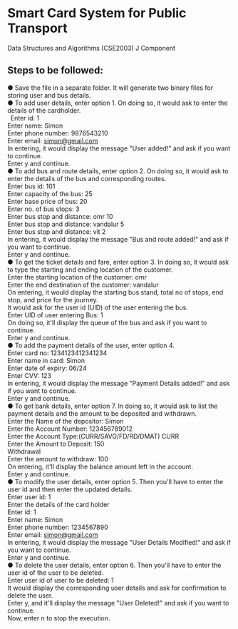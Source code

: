# Smart Card System for Public Transport
Data Structures and Algorithms (CSE2003) J Component

## Steps to be followed:
● Save the file in a separate folder. It will generate two binary files for storing user and bus details.\
● To add user details, enter option 1. On doing so, it would ask to enter the details of the cardholder.\
	&ensp;Enter id: 1\
	Enter name: Simon\
	Enter phone number: 9876543210\
	Enter email: simon@gmail.com\
In entering, it would display the message "User added!" and ask if you want to continue.\
Enter y and continue.\
● To add bus and route details, enter option 2. On doing so, it would ask to enter the details of the bus and corresponding routes.\
	Enter bus id: 101\
	Enter capacity of the bus: 25\
	Enter base price of bus: 20\
	Enter no. of bus stops: 3\
	Enter bus stop and distance: omr 10\
	Enter bus stop and distance: vandalur 5\
	Enter bus stop and distance: vit 2\
In entering, it would display the message "Bus and route added!" and ask if you want to continue.\
Enter y and continue.\
● To get the ticket details and fare, enter option 3. In doing so, it would ask to type the starting and ending location of the customer.\
	Enter the starting location of the customer: omr\
	Enter the end destination of the customer: vandalur\
On entering, it would display the starting bus stand, total no of stops, end stop, and price for the journey.\
It would ask for the user id (UID) of the user entering the bus.\
	Enter UID of user entering Bus: 1\
On doing so, it'll display the queue of the bus and ask if you want to continue.\
Enter y and continue.\
● To add the payment details of the user, enter option 4.\
	Enter card no: 1234123412341234\
	Enter name in card: Simon\
	Enter date of expiry: 06/24\
	Enter CVV: 123\
In entering, it would display the message "Payment Details added!" and ask if you want to continue.\
Enter y and continue.\
● To get bank details, enter option 7. In doing so, it would ask to list the payment details and the amount to be deposited and withdrawn.\
	Enter the Name of the depositor: Simon\
	Enter the Account Number: 123456789012\
	Enter the Account Type:(CURR/SAVG/FD/RD/DMAT) CURR\
	Enter the Amount to Deposit: 150\
	Withdrawal\
	Enter the amount to withdraw: 100\
On entering, it'll display the balance amount left in the account.\
Enter y and continue.\
● To modify the user details, enter option 5. Then you'll have to enter the user id and then enter the updated details.\
	Enter user id: 1\
	Enter the details of the card holder\
	Enter id: 1\
	Enter name: Simon\
	Enter phone number: 1234567890\
	Enter email: simon@gmail.com\
In entering, it would display the message "User Details Modified!" and ask if you want to continue.\
Enter y and continue.\
● To delete the user details, enter option 6. Then you'll have to enter the user id of the user to be deleted.\
	Enter user id of user to be deleted: 1\
It would display the corresponding user details and ask for confirmation to delete the user.\
Enter y, and it'll display the message "User Deleted!" and ask if you want to continue.\
Now, enter n to stop the execution.
